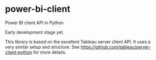 # power-bi-client
Power BI client API in Python

Early development stage yet.

This library is based on the excellent Tableau server client API.
It uses a very similar setup and structure.
See https://github.com/tableau/server-client-python for more details.
